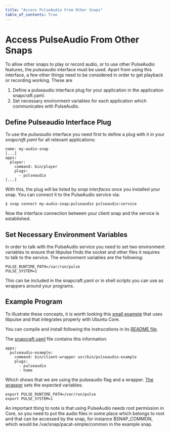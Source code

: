```yaml
---
title: "Access PulseAudio From Other Snaps"
table_of_contents: True
---
```


# Access PulseAudio From Other Snaps

To allow other snaps to play or record audio, or to use other PulseAudio
features, the *pulseaudio* interface must be used.  Apart from using this
interface, a few other things need to be considered in order to get playback or
recording working. These are

 1. Define a pulseaudio interface plug for your application in the application
    snapcraft.yaml.
 2. Set necessary environment variables for each application which communicates
    with PulseAudio.

## Define Pulseaudio Interface Plug

To use the *pulseaudio* interface you need first to define a plug with it
in your *snapcraft.yaml* for all relevant applications:

```text
name: my-audio-snap
[...]
apps:
  player:
    command: bin/player
    plugs:
      - pulseaudio
[...]
```

With this, the plug will be listed by *snap interfaces* once you installed your
snap. You can connect it to the PulseAudio service via:

```
$ snap connect my-audio-snap:pulseaudio pulseaudio:service
```

Now the interface connection between your client snap and the service is established.

## Set Necessary Environment Variables

In order to talk with the PulseAudio service you need to set two environment
variables to ensure that libpulse finds the socket and other files it requires
to talk to the service. The environment variables are the following:

```text
PULSE_RUNTIME_PATH=/var/run/pulse
PULSE_SYSTEM=1

```

This can be included in the snapcraft.yaml or in shell scripts you can use as
wrappers around your programs.

## Example Program

To illustrate these concepts, it is worth looking this
[small example](https://github.com/canonical-system-enablement/pulseaudio-example)
that uses libpulse and that integrates properly with Ubuntu Core.

You can compile and install following the instrucstions in its
[README file](https://github.com/canonical-system-enablement/pulseaudio-example).

The [snapcraft.yaml](https://github.com/canonical-system-enablement/pulseaudio-example/blob/master/snapcraft.yaml)
file contains this information:

```text
apps:
  pulseaudio-example:
    command: bin/client-wrapper usr/bin/pulseaudio-example
    plugs:
      - pulseaudio
      - home
```

Which shows that we are using the pulseaudio flag and a wrapper.
[The wrapper](https://github.com/canonical-system-enablement/pulseaudio-example/blob/master/overlay/bin/client-wrapper)
sets the expected variables:

```text
export PULSE_RUNTIME_PATH=/var/run/pulse
export PULSE_SYSTEM=1
```

An important thing to note is that using PulseAudio needs root permission in
Core, so you need to put the audio files in some place which belongs to root and
that can be accessed by the snap, for instance $SNAP_COMMON, which would be
/var/snap/pacat-simple/common in the example snap.
